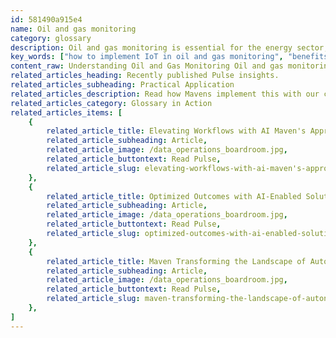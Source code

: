 ```yaml
---
id: 581490a915e4
name: Oil and gas monitoring
category: glossary
description: Oil and gas monitoring is essential for the energy sector, leveraging automated systems, IoT, and AI to enhance operational efficiency, safety, and environmental compliance while reducing costs.
key_words: ["how to implement IoT in oil and gas monitoring", "benefits of AI in oil and gas industry", "optimizing asset utilization in energy sector with technology", "enhancing worker safety through advanced monitoring systems", "cost reduction strategies in oil and gas monitoring", "environmental compliance in oil and gas operations", "remote monitoring solutions for energy companies", "increasing productivity in oil and gas with modern technology", "the impact of cloud computing on oil and gas monitoring", "automated oil and gas monitoring system advantages"]
content_raw: Understanding Oil and Gas Monitoring Oil and gas monitoring plays a vital role in the global energy industry. With energy extraction and processing taking place worldwide, businesses in this sector heavily rely on robust monitoring systems. These systems gather critical operational data from various sources including wells, compressor stations, and pipelines and transmit it to the production sites. The primary goal here is to keep an eye on infrastructure facilities for any signs of fatigue and overload, enabling immediate preventive action. Business Benefits of Oil and Gas Monitoring Monitoring of oil and gas assets, especially those located in remote areas, may be a crucial but expensive necessity for energy companies. However, with advancements in technology, these operational costs can be significantly reduced. The advent of automated oil and gas monitoring systems and the integration of Internet of Things (IoT) in these systems has revolutionised the sector. Cutting-edge digital technologies such as cloud computing, remote sensors, and artificial intelligence (AI) have a profound impact on the energy industry. Leveraging these technologies in monitoring systems can result in lower deployment costs, full control over production operations, enhanced compliance with environmental norms, improved worker safety, and reduced labor costs. In simple terms, state-of-the-art oil and gas monitoring provided by Maven Technologies allows businesses to accomplish more tasks with fewer labor resources. This in turn, helps in the optimal utilization of assets and enhancing overall productivity. Hence, Maven Technologies is steadfast in its commitment towards unlocking increased productivity with modern solutions tailored to meet the unique needs of each business. Experience the power of elite technologies implemented by our seasoned professionals and reap the business benefits today.
related_articles_heading: Recently published Pulse insights.
related_articles_subheading: Practical Application
related_articles_description: Read how Mavens implement this with our clients.
related_articles_category: Glossary in Action
related_articles_items: [
	{
		related_article_title: Elevating Workflows with AI Maven's Approach,
		related_article_subheading: Article,
		related_article_image: /data_operations_boardroom.jpg,
		related_article_buttontext: Read Pulse,
		related_article_slug: elevating-workflows-with-ai-maven's-approach
	},
	{
		related_article_title: Optimized Outcomes with AI-Enabled Solutions,
		related_article_subheading: Article,
		related_article_image: /data_operations_boardroom.jpg,
		related_article_buttontext: Read Pulse,
		related_article_slug: optimized-outcomes-with-ai-enabled-solutions
	},
	{
		related_article_title: Maven Transforming the Landscape of Autonomous Vehicles,
		related_article_subheading: Article,
		related_article_image: /data_operations_boardroom.jpg,
		related_article_buttontext: Read Pulse,
		related_article_slug: maven-transforming-the-landscape-of-autonomous-vehicles
	},
]
---
```

